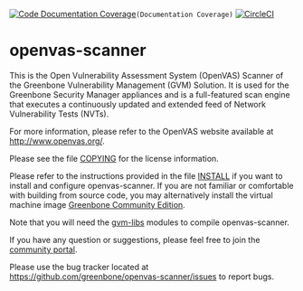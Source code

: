 [![Code Documentation Coverage](https://codecov.io/gh/greenbone/openvas-scanner/branch/master/graphs/badge.svg?flag=documentation)](https://codecov.io/gh/greenbone/openvas-scanner)`(Documentation Coverage)`
[![CircleCI](https://circleci.com/gh/greenbone/openvas-scanner/tree/master.svg?style=svg)](https://circleci.com/gh/greenbone/openvas-scanner/tree/master)

# openvas-scanner

This is the Open Vulnerability Assessment System (OpenVAS) Scanner of the
Greenbone Vulnerability Management (GVM) Solution. It is used for the Greenbone
Security Manager appliances and is a full-featured scan engine that executes
a continuously updated and extended feed of Network Vulnerability Tests (NVTs).

For more information, please refer to the OpenVAS website available at
http://www.openvas.org/.

Please see the file [COPYING](COPYING) for the license information.

Please refer to the instructions provided in the file [INSTALL](INSTALL) if you
want to install and configure openvas-scanner. If you are not familiar or
comfortable with building from source code, you may alternatively install the
virtual machine image [Greenbone Community Edition](https://www.greenbone.net/en/install_use_gce/).

Note that you will need the [gvm-libs](https://github.com/greenbone/gvm-libs)
modules to compile openvas-scanner.

If you have any question or suggestions, please feel free to join the 
[community portal](https://community.greenbone.net).

Please use the bug tracker located at
https://github.com/greenbone/openvas-scanner/issues to report bugs.
